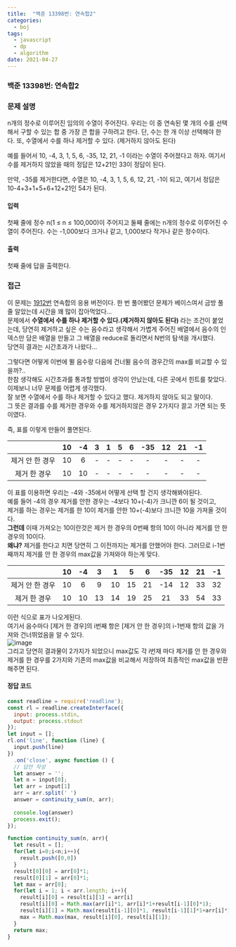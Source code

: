 ```yaml
---
title:  "백준 13398번: 연속합2"
categories: 
  - boj
tags:
  - javascript
  - dp
  - algorithm
date: 2021-04-27
---
```

### 백준 13398번: 연속합2

### 문제 설명 
n개의 정수로 이루어진 임의의 수열이 주어진다. 우리는 이 중 연속된 몇 개의 수를 선택해서 구할 수 있는 합 중 가장 큰 합을 구하려고 한다. 단, 수는 한 개 이상 선택해야 한다. 또, 수열에서 수를 하나 제거할 수 있다. (제거하지 않아도 된다)

예를 들어서 10, -4, 3, 1, 5, 6, -35, 12, 21, -1 이라는 수열이 주어졌다고 하자. 여기서 수를 제거하지 않았을 때의 정답은 12+21인 33이 정답이 된다.

만약, -35를 제거한다면, 수열은 10, -4, 3, 1, 5, 6, 12, 21, -1이 되고, 여기서 정답은 10-4+3+1+5+6+12+21인 54가 된다.

#### 입력
첫째 줄에 정수 n(1 ≤ n ≤ 100,000)이 주어지고 둘째 줄에는 n개의 정수로 이루어진 수열이 주어진다. 수는 -1,000보다 크거나 같고, 1,000보다 작거나 같은 정수이다.

#### 출력
첫째 줄에 답을 출력한다.
### 접근   
이 문제는 [1912번](../1-1912) 연속합의 응용 버전이다.
한 번 풀어봤던 문제가 베이스여서 금방 풀 줄 알았는데 시간을 꽤 많이 잡아먹었다...   
문제에서 **수열에서 수를 하나 제거할 수 있다.(제거하지 않아도 된다)** 라는 조건이 붙었는데, 당연히 제거하고 싶은 수는 음수라고 생각해서 가볍게 주어진 배열에서 음수의 인덱스만 담은 배열을 만들고 그 배열을 reduce로 돌리면서 N번의 탐색을 개시했다.   
당연히 결과는 시간초과가 나왔다... 

그렇다면 어떻게 이번에 뛸 음수랑 다음에 건너뛸 음수의 경우간의 max를 비교할 수 있을까?..   
한참 생각해도 시간초과를 통과할 방법이 생각이 안났는데, 다른 곳에서 힌트를 찾았다.   
이제보니 너무 문제를 어렵게 생각했다.   
잘 보면 수열에서 수를 하나 제거할 수 있다고 했다. 제거하지 않아도 되고 말이다.   
그 뜻은 결과를 수를 제거한 경우와 수를 제거하지않은 경우 2가지다 끌고 가면 되는 뜻이였다.   

즉, 표를 이렇게 만들어 풀면된다.   

||10|-4|3|1|5|6|-35|12|21|-1|
|:-:|:-:|:-:|:-:|:-:|:-:|:-:|:-:|:-:|:-:|:-:|
|제거 안 한 경우|10|6|-|-|-|-|-|-|-|-|
|제거 한 경우|10|10|-|-|-|-|-|-|-|-|   

이 표를 이용하면 우리는 -4와 -35에서 어떻게 선택 할 건지 생각해봐야된다.   
예를 들어 -4의 경우 제거를 안한 경우는 -4보다 10+(-4)가 크니깐 6이 될 것이고,   
제거를 하는 경우는 제거를 한 10이 제거를 안한 10+(-4)보다 크니깐 10을 가져올 것이다.   
**그런데** 이때 가져오는 10이란것은 제거 한 경우의 0번째 항의 10이 아니라 제거를 안 한  경우의 10이다.   
**왜냐?** 제거를 한다고 치면 당연히 그 이전까지는 제거를 안했어야 한다. 그러므로 i-1번째까지 제거를 안 한 경우의 max값을 가져와야 하는게 맞다.   

||10|-4|3|1|5|6|-35|12|21|-1|
|:-:|:-:|:-:|:-:|:-:|:-:|:-:|:-:|:-:|:-:|:-:|
|제거 안 한 경우|10|6|9|10|15|21|-14|12|33|32|
|제거 한 경우|10|10|13|14|19|25|21|33|54|33|   

이런 식으로 표가 나오게된다.   
여기서 음수마다 [제거 한 경우]의 i번째 항은 [제거 안 한 경우]의 i-1번재 항의 값을 가져와 건너뛰었음을 알 수 있다.   
![image](https://user-images.githubusercontent.com/49264011/116214221-775aef00-a781-11eb-930a-985b68d46a28.png)   
그리고 당연히 결과물이 2가지가 되었으니 max값도 각 i번재 마다 제거를 안 한 경우와 제거를 한 경우를 2가지와 기존의 max값을 비교해서 저장하여 최종적인 max값을 반환해주면 된다.



#### 정답 코드
```js
const readline = require('readline');
const rl = readline.createInterface({
  input: process.stdin,
  output: process.stdout
});
let input = [];
rl.on('line', function (line) {
  input.push(line)
})
  .on('close', async function () {
  // 답안 작성
  let answer = '';
  let n = input[0];
  let arr = input[1]
  arr = arr.split(' ')  
  answer = continuity_sum(n, arr);
  
  console.log(answer)
  process.exit();
});

function continuity_sum(n, arr){
  let result = [];
  for(let i=0;i<n;i++){
    result.push([0,0])
  }
  result[0][0] = arr[0]*1;
  result[0][1] = arr[0]*1;
  let max = arr[0];
  for(let i = 1; i < arr.length; i++){
    result[i][0] = result[i][1] = arr[i]
    result[i][0] = Math.max(arr[i]*1, arr[i]*1+result[i-1][0]*1);
    result[i][1] = Math.max(result[i-1][0]*1, result[i-1][1]*1+arr[i]*1)
    max = Math.max(max, result[i][0], result[i][1]);
  }
  return max;
}
```